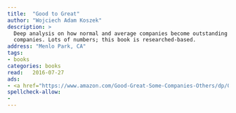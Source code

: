 ```yaml
---
title:  "Good to Great"
author: "Wojciech Adam Koszek"
description: >
  Deep analysis on how normal and average companies become outstanding
  companies. Lots of numbers; this book is researched-based.
address: "Menlo Park, CA"
tags:
- books
categories: books
read:	2016-07-27
ads:
- <a href="https://www.amazon.com/Good-Great-Some-Companies-Others/dp/0066620996/ref=as_li_ss_il?ie=UTF8&qid=1469775126&sr=8-1&keywords=good+to+great&linkCode=li2&tag=wkoszek08-20&linkId=6cd2515ee34b97544c9e7eb76e46014c" target="_blank"><img border="0" src="//ws-na.amazon-adsystem.com/widgets/q?_encoding=UTF8&ASIN=0066620996&Format=_SL160_&ID=AsinImage&MarketPlace=US&ServiceVersion=20070822&WS=1&tag=wkoszek08-20" ></a><img src="https://ir-na.amazon-adsystem.com/e/ir?t=wkoszek08-20&l=li2&o=1&a=0066620996" width="1" height="1" border="0" alt="" style="border:none !important; margin:0px !important;" />
spellcheck-allow:
- 
---
```


